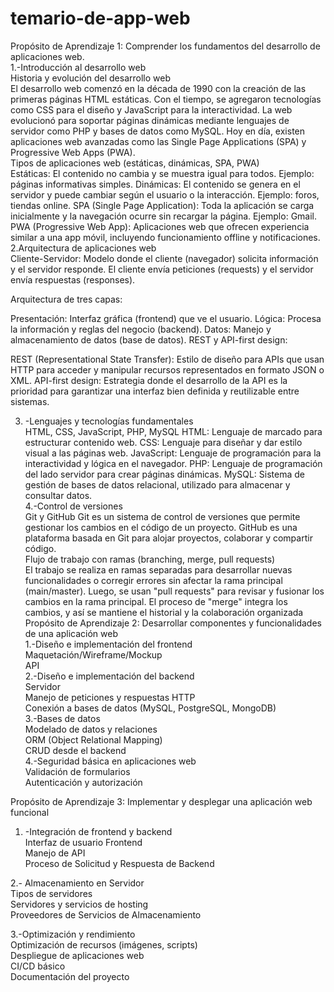 # temario-de-app-web   
Propósito de Aprendizaje 1: Comprender los fundamentos del desarrollo de aplicaciones web.  
1.-Introducción al desarrollo web  
Historia y evolución del desarrollo web  
El desarrollo web comenzó en la década de 1990 con la creación de las primeras páginas HTML estáticas. Con el tiempo, se agregaron tecnologías como CSS para el diseño y JavaScript para la interactividad. La web evolucionó para soportar páginas dinámicas mediante lenguajes de servidor como PHP y bases de datos como MySQL. Hoy en día, existen aplicaciones web avanzadas como las Single Page Applications (SPA) y Progressive Web Apps (PWA).  
Tipos de aplicaciones web (estáticas, dinámicas, SPA, PWA)  
Estáticas: El contenido no cambia y se muestra igual para todos. Ejemplo: páginas informativas simples.
Dinámicas: El contenido se genera en el servidor y puede cambiar según el usuario o la interacción. Ejemplo: foros, tiendas online.
SPA (Single Page Application): Toda la aplicación se carga inicialmente y la navegación ocurre sin recargar la página. Ejemplo: Gmail.
PWA (Progressive Web App): Aplicaciones web que ofrecen experiencia similar a una app móvil, incluyendo funcionamiento offline y notificaciones.  
2.Arquitectura de aplicaciones web  
Cliente-Servidor:
Modelo donde el cliente (navegador) solicita información y el servidor responde. El cliente envía peticiones (requests) y el servidor envía respuestas (responses).

Arquitectura de tres capas:  

Presentación: Interfaz gráfica (frontend) que ve el usuario.
Lógica: Procesa la información y reglas del negocio (backend).
Datos: Manejo y almacenamiento de datos (base de datos).
REST y API-first design:

REST (Representational State Transfer): Estilo de diseño para APIs que usan HTTP para acceder y manipular recursos representados en formato JSON o XML.
API-first design: Estrategia donde el desarrollo de la API es la prioridad para garantizar una interfaz bien definida y reutilizable entre sistemas.

3. -Lenguajes y tecnologías fundamentales     
HTML, CSS, JavaScript, PHP, MySQL
HTML: Lenguaje de marcado para estructurar contenido web.
CSS: Lenguaje para diseñar y dar estilo visual a las páginas web.
JavaScript: Lenguaje de programación para la interactividad y lógica en el navegador.
PHP: Lenguaje de programación del lado servidor para crear páginas dinámicas.
MySQL: Sistema de gestión de bases de datos relacional, utilizado para almacenar y consultar datos.  
4.-Control de versiones  
Git y GitHub
Git es un sistema de control de versiones que permite gestionar los cambios en el código de un proyecto. GitHub es una plataforma basada en Git para alojar proyectos, colaborar y compartir código.  
Flujo de trabajo con ramas (branching, merge, pull requests)  
El trabajo se realiza en ramas separadas para desarrollar nuevas funcionalidades o corregir errores sin afectar la rama principal (main/master). Luego, se usan "pull requests" para revisar y fusionar los cambios en la rama principal. El proceso de "merge" integra los cambios, y así se mantiene el historial y la colaboración organizada  
Propósito de Aprendizaje 2: Desarrollar componentes y funcionalidades de una aplicación web  
1.-Diseño e implementación del frontend  
Maquetación/Wireframe/Mockup  
API  
2.-Diseño e implementación del backend  
Servidor  
Manejo de peticiones y respuestas HTTP  
Conexión a bases de datos (MySQL, PostgreSQL, MongoDB)  
3.-Bases de datos  
 Modelado de datos y relaciones  
ORM (Object Relational Mapping)  
CRUD desde el backend  
4.-Seguridad básica en aplicaciones web  
Validación de formularios  
Autenticación y autorización   

Propósito de Aprendizaje 3: Implementar y desplegar una aplicación web funcional  
1. -Integración de frontend y backend  
Interfaz de usuario Frontend  
Manejo de API  
Proceso de Solicitud y Respuesta de Backend  

2.- Almacenamiento en Servidor  
Tipos de servidores   
Servidores y servicios de hosting   
Proveedores de Servicios de Almacenamiento  

3.-Optimización y rendimiento  
Optimización de recursos (imágenes, scripts)  
Despliegue de aplicaciones web  
CI/CD básico  
Documentación del proyecto   


